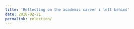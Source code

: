 ```yaml
---
title: 'Reflecting on the academic career i left behind'
date: 2018-02-21
permalink: relection/
---
```

